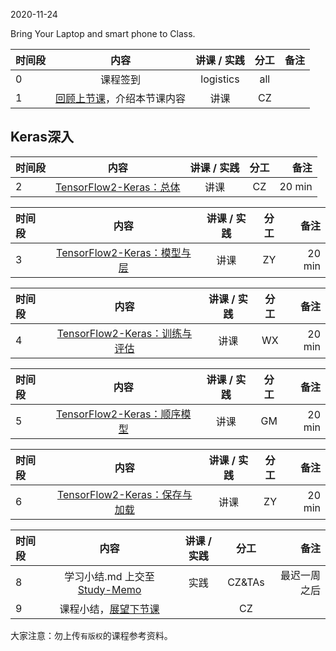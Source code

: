 2020-11-24

Bring Your Laptop and smart phone  to Class. 

|时间段  |  内容    | 讲课 / 实践     |  分工  |  备注       |
| :---  |   :----:    |   :----:    |    :----:    | ---: |
|   0   |  课程签到     |  logistics   |     all     |        |
|   1   |  [回顾上节课](../WW10/WW10-Plan.md)，介绍本节课内容   |  讲课 |   CZ  |    |


## Keras深入

|时间段 |  内容    | 讲课 / 实践     |  分工  |  备注       |
| :--- |   :----:    |   :----:    |    :----:    | ---: |
|   2  | [TensorFlow2-Keras：总体](../WW10/TensorFlow2-Keras-basic.md)   | 讲课 |  CZ   |  20 min   |


|时间段 |  内容    | 讲课 / 实践     |  分工  |  备注       |
| :--- |   :----:    |   :----:    |    :----:    | ---: |
|   3  | [TensorFlow2-Keras：模型与层](../WW10/TensorFlow2-Keras-basic.md)   | 讲课 |  ZY   |  20 min   |

|时间段 |  内容    | 讲课 / 实践     |  分工  |  备注       |
| :--- |   :----:    |   :----:    |    :----:    | ---: |
|   4  | [TensorFlow2-Keras：训练与评估](../WW10/TensorFlow2-Keras-basic.md)   | 讲课 |  WX   |  20 min   |


|时间段 |  内容    | 讲课 / 实践     |  分工  |  备注       |
| :--- |   :----:    |   :----:    |    :----:    | ---: |
|   5  | [TensorFlow2-Keras：顺序模型](../WW10/TensorFlow2-Keras-basic.md)   | 讲课 |  GM   |  20 min   |


|时间段 |  内容    | 讲课 / 实践     |  分工  |  备注       |
| :--- |   :----:    |   :----:    |    :----:    | ---: |
|   6  | [TensorFlow2-Keras：保存与加载](../WW10/TensorFlow2-Keras-basic.md)   | 讲课 |  ZY   |  20 min   |


|时间段  |  内容    | 讲课 / 实践     |  分工  |  备注       |
| :---  |   :----:    |   :----:    |    :----:    | ---: |
|   8   | 学习小结.md 上交至[Study-Memo](../../Study-Memo)   |  实践    |     CZ&TAs     |   最迟一周之后     |
|   9   | 课程小结，[展望下节课](../WW12/WW12-Plan.md)  |     |  CZ |   |



大家注意：勿上传``有版权``的课程参考资料。

